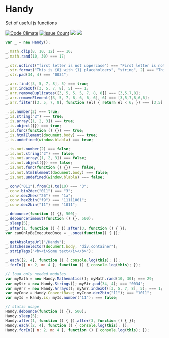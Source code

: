 # Handy
Set of useful js functions

[![Code Climate](https://codeclimate.com/github/ilian6806/Handy/badges/gpa.svg)](https://codeclimate.com/github/ilian6806/Handy) [![Issue Count](https://codeclimate.com/github/ilian6806/Handy/badges/issue_count.svg)](https://codeclimate.com/github/ilian6806/Handy) ![](https://img.shields.io/gemnasium/mathiasbynens/he.svg) ![](https://img.shields.io/npm/l/express.svg)



```javascript
var _ = new Handy();

_.math.clip(8, 10, 12) === 10;
_.math.rand(10, 30) === 17;

_.str.ucfirst("first letter is not uppercase") === "First letter is not uppercase";
_.str.format("This is {0} with {1} placeholders", "string", 2) === "This is string with 2 placeholders";
_.str.pad(34, 4) === "0034";

_.arr.find([3, 5, 7, 8], 5) === true;
_.arr.indexOf([3, 5, 7, 8], 5) === 1;
_.arr.removeDuplicates([3, 5, 5, 5, 7, 8, 8]) === [3,5,7,8];
_.arr.removeElement([3, 5, 7, 8, 6, 6, 6], 6) === [3,5,7,8,6,6];
_.arr.filter([3, 5, 7, 8], function (el) { return el < 6; }) === [3,5];

_.is.number(2) === true;
_.is.string("2") === true;
_.is.array([1, 2, 3]) === true;
_.is.object({}) === true;
_.is.func(function () {}) === true;
_.is.htmlElement(document.body) === true;
_.is.undefined(window.blabla) === true;

_.is.not.number(2) === false;
_.is.not.string("2") === false;
_.is.not.array([1, 2, 3]) === false;
_.is.not.object({}) === false;
_.is.not.func(function () {}) === false;
_.is.not.htmlElement(document.body) === false;
_.is.not.undefined(window.blabla) === false;

_.conv("011").from(2).to(10) === "3";
_.conv.bin2dec("011") === "3";
_.conv.dec2hex("26") === "1a";
_.conv.hex2bin("f9") === "11111001";
_.conv.dec2bin("11") === "1011";

_.debounce(function () {}, 500);
_.debounceTimeout(function () {}, 500);
_.sleep(5);
_.after(1, function () { }).after(3, function () { });
var canOnlyBeExecutedOnce = _.once(function() { });

_.getAbsoluteUrl("/Handy");
_.matchesSelector(document.body, "div.container");
_.stripTags("<b><i>Some text</i></b>");

_.each([2, 4], function () { console.log(this); });
_.forIn({ n: 2, m: 4 }, function () { console.log(this); });

// load only needed modules
var myMath = new Handy.Mathematics(); myMath.rand(10, 30); === 29;
var myStr = new Handy.Strings(); myStr.pad(34, 4); === "0034";
var myArr = new Handy.Arrays(); myArr.indexOf([3, 5, 7, 8], 5); === 1;
var myConv = Handy.ConvertBase; myConv.dec2bin("11"); === "1011";
var myIs = Handy.is; myIs.number("11"); === false;

// static usage
Handy.debounce(function () {}, 500);
Handy.sleep(5);
Handy.after(1, function () { }).after(3, function () { });
Handy.each([2, 4], function () { console.log(this); });
Handy.forIn({ n: 2, m: 4 }, function () { console.log(this); });
```

